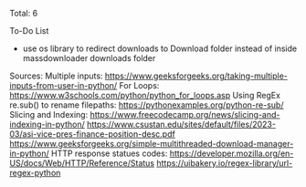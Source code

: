 Total: 6

To-Do List
- use os library to redirect downloads to Download folder instead of inside massdownloader downloads folder

Sources:
Multiple inputs: https://www.geeksforgeeks.org/taking-multiple-inputs-from-user-in-python/
For Loops: https://www.w3schools.com/python/python_for_loops.asp
Using RegEx re.sub() to rename filepaths: https://pythonexamples.org/python-re-sub/
Slicing and Indexing: https://www.freecodecamp.org/news/slicing-and-indexing-in-python/
https://www.csustan.edu/sites/default/files/2023-03/asi-vice-pres-finance-position-desc.pdf
https://www.geeksforgeeks.org/simple-multithreaded-download-manager-in-python/
HTTP response statues codes: https://developer.mozilla.org/en-US/docs/Web/HTTP/Reference/Status
https://uibakery.io/regex-library/url-regex-python